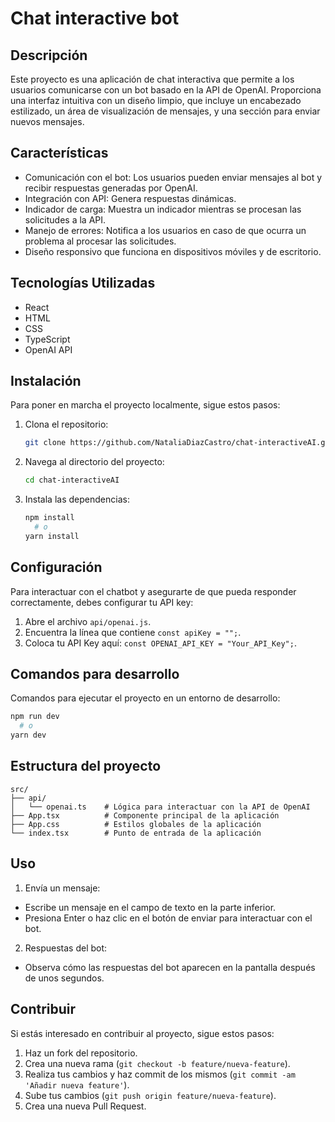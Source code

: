 # Chat interactive bot

## Descripción

Este proyecto es una aplicación de chat interactiva que permite a los usuarios comunicarse con un bot basado en la API de OpenAI. Proporciona una interfaz intuitiva con un diseño limpio, que incluye un encabezado estilizado, un área de visualización de mensajes, y una sección para enviar nuevos mensajes.

## Características

- Comunicación con el bot: Los usuarios pueden enviar mensajes al bot y recibir respuestas generadas por OpenAI.
- Integración con API: Genera respuestas dinámicas.
- Indicador de carga: Muestra un indicador mientras se procesan las solicitudes a la API.
- Manejo de errores: Notifica a los usuarios en caso de que ocurra un problema al procesar las solicitudes.
- Diseño responsivo que funciona en dispositivos móviles y de escritorio.

## Tecnologías Utilizadas

- React
- HTML
- CSS
- TypeScript
- OpenAI API

## Instalación

Para poner en marcha el proyecto localmente, sigue estos pasos:

1. Clona el repositorio:

   ```bash
   git clone https://github.com/NataliaDiazCastro/chat-interactiveAI.git

   ```

2. Navega al directorio del proyecto:

   ```bash
   cd chat-interactiveAI
   ```

3. Instala las dependencias:

   ```bash
   npm install
     # o
   yarn install
   ```

## Configuración

Para interactuar con el chatbot y asegurarte de que pueda responder correctamente, debes configurar tu API key:

1. Abre el archivo `api/openai.js`.
2. Encuentra la línea que contiene `const apiKey = "";`.
3. Coloca tu API Key aquí: `const OPENAI_API_KEY = "Your_API_Key";`.

## Comandos para desarrollo

Comandos para ejecutar el proyecto en un entorno de desarrollo:
   
   ```bash
   npm run dev
     # o
   yarn dev
   ```

## Estructura del proyecto

   ```
   src/
   ├── api/
   │   └── openai.ts    # Lógica para interactuar con la API de OpenAI
   ├── App.tsx          # Componente principal de la aplicación
   ├── App.css          # Estilos globales de la aplicación
   └── index.tsx        # Punto de entrada de la aplicación
   ```

## Uso

1. Envía un mensaje:
  - Escribe un mensaje en el campo de texto en la parte inferior.
  - Presiona Enter o haz clic en el botón de enviar para interactuar con el bot.
2. Respuestas del bot:
  - Observa cómo las respuestas del bot aparecen en la pantalla después de unos segundos.


## Contribuir

Si estás interesado en contribuir al proyecto, sigue estos pasos:

1. Haz un fork del repositorio.
2. Crea una nueva rama (`git checkout -b feature/nueva-feature`).
3. Realiza tus cambios y haz commit de los mismos (`git commit -am 'Añadir nueva feature'`).
4. Sube tus cambios (`git push origin feature/nueva-feature`).
5. Crea una nueva Pull Request.
